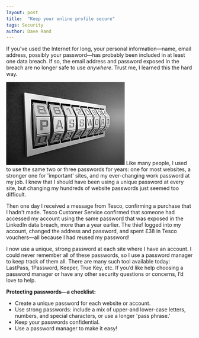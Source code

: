 ```yaml
---
layout: post
title:  "Keep your online profile secure"
tags: Security
author: Dave Rand
---
```

If you've used the Internet for long, your personal information—name, email address, possibly your password—has probably been included in at least one data breach. If so, the email address and password exposed in the breach are no longer safe to use *anywhere*. Trust me, I learned this the hard way.

<span class="ImageRight">![Alt](/assets/images/password.jpg "Security")</span> Like many people, I used to use the same two or three passwords for years: one for most websites, a stronger one for 'important' sites, and my ever-changing work password at my job. I knew that I should have been using a unique password at every site, but changing my hundreds of website passwords just seemed too difficult.

Then one day I received a message from Tesco, confirming a purchase that I hadn't made. Tesco Customer Service confirmed that someone had accessed my account using the same password that was exposed in the LinkedIn data breach, more than a year earlier. The thief logged into my account, changed the address and password, and spent £38 in Tesco vouchers—all because I had reused my password!

I now use a unique, strong password at each site where I have an account. I could never remember all of these passwords, so I use a password manager to keep track of them all. There are many such tool available today: LastPass, 1Password, Keeper, True Key, etc. If you’d like help choosing a password manager or have any other security questions or concerns, I’d love to help.

**Protecting passwords—a checklist:**
* Create a unique password for each website or account.
* Use strong passwords: include a mix of upper-and lower-case letters, numbers, and special characters, or use a longer 'pass phrase.'
* Keep your passwords confidential.
* Use a password manager to make it easy!
